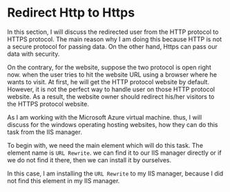 # Redirect Http to Https

In this section, I will discuss the redirected user from the HTTP protocol to HTTPS protocol. The main reason why I am doing this because HTTP is not a secure protocol for passing data. On the other hand, Https can pass our data with security.

On the contrary, for the website, suppose the two protocol is open right now. when the user tries to hit the website URL using a browser where he wants to visit. At first, he will get the HTTP protocol website by default. However, it is not the perfect way to handle user on those HTTP protocol website. As a result, the website owner should redirect his/her visitors to the HTTPS protocol website.

As I am working with the Microsoft Azure virtual machine. thus, I will discuss for the windows operating hosting websites, how they can do this task from the IIS manager.

To begin with, we need the main element which will do this task. The element name is `URL Rewrite`. we can find it to our IIS manager directly or if we do not find it there, then we can install it by ourselves. 

In this case, I am installing the `URL Rewrite` to my IIS manager, because I did not find this element in my IIS manager.


